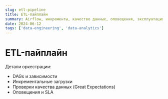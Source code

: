 ```yaml
---
slug: etl-pipeline
title: ETL-пайплайн
summary: Airflow, инкременты, качество данных, оповещения, эксплуатация.
date: 2024-06-12
tags: ['data-engineering', 'data-analytics']
---
```


# ETL-пайплайн

Детали оркестрации:

- DAGs и зависимости
- Инкрементальные загрузки
- Проверки качества данных (Great Expectations)
- Оповещения и SLA
